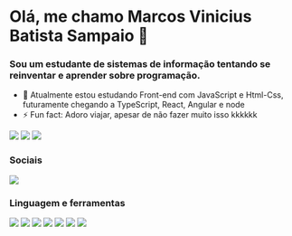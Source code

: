 # Olá, me chamo Marcos Vinicius Batista Sampaio 🤞

### Sou um estudante de sistemas de informação tentando se reinventar e aprender sobre programação.

- 🌱 Atualmente estou estudando Front-end com JavaScript e Html-Css, futuramente chegando a TypeScript, React, Angular e node
- ⚡ Fun fact: Adoro viajar, apesar de não fazer muito isso kkkkkk

![](http://github-profile-summary-cards.vercel.app/api/cards/stats?username=ghist&theme=aura)
![](http://github-profile-summary-cards.vercel.app/api/cards/repos-per-language?username=ghist&theme=aura)
![](https://github-readme-stats.vercel.app/api/top-langs/?username=ghist&theme=aura)



### Sociais
<div> 
  <a href="https://www.linkedin.com/in/marcos-vinicius-batista-sampaio-a784a4200/" target="_blank"><img src="https://img.shields.io/badge/LinkedIn-0077B5?style=for-the-badge&logo=linkedin&logoColor=white" target="_blank"></a>
</div>

### Linguagem e ferramentas
<div>
  <img src="https://camo.githubusercontent.com/06c6858186510906c21d8c951168d55d976d7dfb9176ed6125c55b8a7de0baae/68747470733a2f2f696d672e736869656c64732e696f2f62616467652f4749542d4534344333303f7374796c653d666f722d7468652d6261646765266c6f676f3d676974266c6f676f436f6c6f723d7768697465" />
  <img src="https://img.shields.io/badge/C-00599C?style=for-the-badge&logo=c&logoColor=white"/>
  <img src="https://img.shields.io/badge/Python-FFD43B?style=for-the-badge&logo=python&logoColor=blue"/>
  <img src="https://img.shields.io/badge/Haskell-5D4F85?style=for-the-badge&logo=haskell&logoColor=white"/>
  <img src="https://camo.githubusercontent.com/988b23566a8e239f9717abbed64d36834115c8a8c7082a71c358e04f47f8398c/68747470733a2f2f696d672e736869656c64732e696f2f62616467652f4d7953514c2d3030303030463f7374796c653d666f722d7468652d6261646765266c6f676f3d6d7973716c266c6f676f436f6c6f723d7768697465" />
  <img src="https://img.shields.io/badge/VSCode-0078D4?style=for-the-badge&logo=visual%20studio%20code&logoColor=white"/>
  <img src="https://img.shields.io/badge/Windows-0078D6?style=for-the-badge&logo=windows&logoColor=white"/>
</div>
  
  
